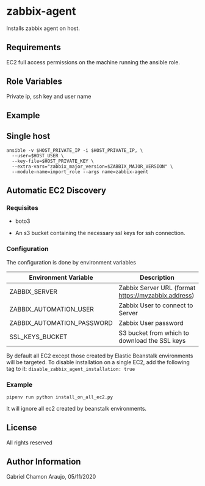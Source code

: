 zabbix-agent
=========

Installs zabbix agent on host.

Requirements
------------

EC2 full access permissions on the machine running the ansible role.

Role Variables
--------------

Private ip, ssh key and user name

Example
----------------

## Single host
```shell script
ansible -v $HOST_PRIVATE_IP -i $HOST_PRIVATE_IP, \
  --user=$HOST_USER \
  --key-file=$HOST_PRIVATE_KEY \
  --extra-vars="zabbix_major_version=$ZABBIX_MAJOR_VERSION" \
  --module-name=import_role --args name=zabbix-agent
```

## Automatic EC2 Discovery

### Requisites

* boto3

* An s3 bucket containing the necessary ssl keys for ssh connection.

### Configuration

The configuration is done by environment variables

| Environment Variable       | Description                                         |
|----------------------------|-----------------------------------------------------|
| ZABBIX_SERVER              | Zabbix Server URL (format https://myzabbix.address) |
| ZABBIX_AUTOMATION_USER     | Zabbix User to connect to Server                    |
| ZABBIX_AUTOMATION_PASSWORD | Zabbix User password                                |
| SSL_KEYS_BUCKET            | S3 bucket from which to download the SSL keys       |

By default all EC2 except those created by Elastic Beanstalk environments will be
targeted. To disable installation on a single EC2, add the following tag to it: `disable_zabbix_agent_installation: true`

### Example

```shell script
pipenv run python install_on_all_ec2.py
```

It will ignore all ec2 created by beanstalk environments.

License
-------

All rights reserved

Author Information
------------------

Gabriel Chamon Araujo, 05/11/2020
